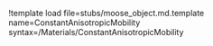 !template load file=stubs/moose_object.md.template name=ConstantAnisotropicMobility syntax=/Materials/ConstantAnisotropicMobility